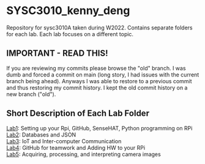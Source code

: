 # SYSC3010_kenny_deng
Repository for sysc3010A taken during W2022. Contains separate folders for each lab. Each lab focuses on a different topic. <br>

<h2> IMPORTANT - READ THIS! </h2>
If you are reviewing my commits please browse the "old" branch. I was dumb and forced a commit on main (long story, I had issues with the current branch being ahead). 
Anyways I was able to restore to a previous commit and thus restoring my commit history. I kept the old commit history on a new branch ("old"). <br>

<h2> Short Description of Each Lab Folder </h2>
<a href="./Lab1/">Lab1</a>: Setting up your Rpi, GitHub, SenseHAT, Python programming on RPi <br>
<a href="./Lab2/">Lab2</a>: Databases and JSON <br>
<a href="./Lab3/">Lab3</a>: IoT and Inter-computer Communication <br>
<a href="./Lab4/">Lab4</a>: GitHub for teamwork and Adding HW to your RPi <br>
<a href="./Lab5/">Lab5</a>: Acquiring, processing, and interpreting camera images <br>
